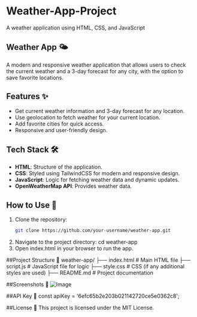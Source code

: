 # Weather-App-Project
A weather application using HTML, CSS, and JavaScript

## Weather App 🌤️

A modern and responsive weather application that allows users to check the current weather and a 3-day forecast for any city, with the option to save favorite locations.

## Features ✨
- Get current weather information and 3-day forecast for any location.
- Use geolocation to fetch weather for your current location.
- Add favorite cities for quick access.
- Responsive and user-friendly design.

## Tech Stack 🛠️
- **HTML**: Structure of the application.
- **CSS**: Styled using TailwindCSS for modern and responsive design.
- **JavaScript**: Logic for fetching weather data and dynamic updates.
- **OpenWeatherMap API**: Provides weather data.

## How to Use 🚀
1. Clone the repository:
   ```bash
   git clone https://github.com/your-username/weather-app.git
2. Navigate to the project directory:
   cd weather-app
4. Open index.html in your browser to run the app.

##Project Structure 📁
weather-app/
├── index.html    # Main HTML file
├── script.js     # JavaScript file for logic
├── style.css     # CSS (if any additional styles are used)
├── README.md     # Project documentation

##Screenshots 📸
![Image](https://github.com/user-attachments/assets/b5f55417-0669-48b0-a5d3-a3a190042a88)

##API Key 🔑
const apiKey = '6efc65b2e203b021142720ce5e0362c8';

##License 📜
This project is licensed under the MIT License.



